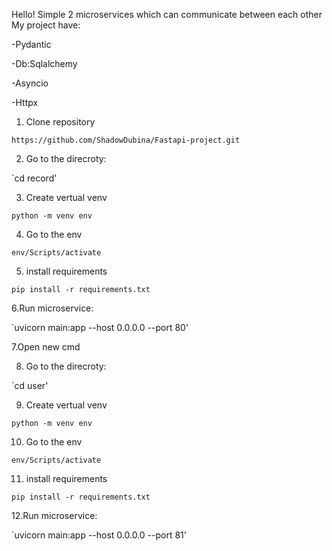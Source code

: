 Hello!
Simple 2 microservices which can communicate between each other
My project have:

-Pydantic

-Db:Sqlalchemy

-Asyncio

-Httpx

1. Clone repository

`https://github.com/ShadowDubina/Fastapi-project.git`

2. Go to the direcroty:

`cd record'

3. Create vertual venv

`python -m venv env`

4. Go to the env

`env/Scripts/activate`

5. install requirements

`pip install -r requirements.txt`

6.Run microservice:

`uvicorn main:app --host 0.0.0.0 --port 80'

7.Open new cmd

8. Go to the direcroty:

`cd user'

9. Create vertual venv

`python -m venv env`

10. Go to the env

`env/Scripts/activate`

11. install requirements

`pip install -r requirements.txt`

12.Run microservice:

`uvicorn main:app --host 0.0.0.0 --port 81'
